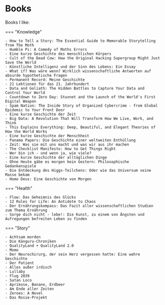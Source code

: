 # Books

Books I like:

=== "Knowledge"

    - How to Tell a Story: The Essential Guide to Memorable Storytelling from The Moth 
    - Humble Pi: A Comedy of Maths Errors
    - Eine kurze Geschichte des menschlichen Körpers 
    - Cult of the Dead Cow: How the Original Hacking Supergroup Might Just Save the World 
    - Künstliche Intelligenz und der Sinn des Lebens: Ein Essay 
    - What if? Was wäre wenn? Wirklich wissenschaftliche Antworten auf absurde hypothetische Fragen 
    - Permanent Record: Meine Geschichte
    - 21 Lektionen für das 21. Jahrhundert 
    - Data and Goliath: The Hidden Battles to Capture Your Data and Control Your World 
    - Countdown to Zero Day: Stuxnet and the Launch of the World's First Digital Weapon 
    - Spam Nation: The Inside Story of Organized Cybercrime - from Global Epidemic to Your Front Door 
    - Eine kurze Geschichte der Zeit
    - Big Data: A Revolution That Will Transform How We Live, Work, and Think
    - This Explains Everything: Deep, Beautiful, and Elegant Theories of How the World Works 
    - Eine kurze Geschichte der Menschheit
    - Panama Papers: Die Geschichte einer weltweiten Enthüllung 
    - Zeit: Was sie mit uns macht und was wir aus ihr machen 
    - The Checklist Manifesto: How to Get Things Right 
    - Wer bin ich - und wenn ja, wie viele?
    - Eine kurze Geschichte der alltäglichen Dinge 
    - Ohne Heute gäbe es morgen kein Gestern: Philosophische Gedankenspiele 
    - Die Entdeckung des Higgs-Teilchens: Oder wie das Universum seine Masse bekam 
    - Homo Deus: Eine Geschichte von Morgen 

=== "Health"

    - Flow: Das Geheimnis des Glücks
    - 12 Rules for Life: An Antidote to Chaos
    - Der Ernährungskompass: Das Fazit aller wissenschaftlichen Studien zum Thema Ernährung 
    - Sorge dich nicht - lebe!: Die Kunst, zu einem von Ängsten und Aufregungen befreiten Leben zu finden 

=== "Story"

    - Achtsam morden
    - Die Känguru-Chroniken
    - QualityLand + QualityLand 2.0
    - Momo
    - Der Neurochirurg, der sein Herz vergessen hatte: Eine wahre Geschichte 
    - Der Patient
    - Alles außer irdisch
    - Lullaby 
    - Flug 2039
    - Satan Loco 
    - Aprikose, Banane, Erdbeer
    - Am Ende aller Zeiten
    - Zeroes: A Novel
    - Das Rosie-Projekt
